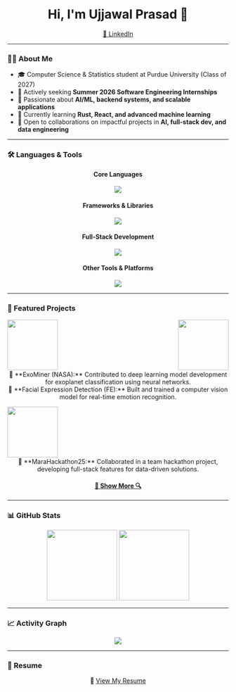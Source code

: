 <h1 align="center">Hi, I'm Ujjawal Prasad 👋</h1>  

<p align="center">
  <a href="https://www.linkedin.com/in/ujjawal-prasad/">🔗 LinkedIn</a>
</p>  

---

### 👨‍💻 About Me  
- 🎓 Computer Science & Statistics student at Purdue University (Class of 2027)  
- 🔎 Actively seeking **Summer 2026 Software Engineering Internships**  
- 🚀 Passionate about **AI/ML, backend systems, and scalable applications**  
- 🌱 Currently learning **Rust, React, and advanced machine learning**  
- 🤝 Open to collaborations on impactful projects in **AI, full-stack dev, and data engineering**  

---

### 🛠️ Languages & Tools  

<div align="center">  

#### Core Languages  
<img src="https://skillicons.dev/icons?i=python,cpp,js,html,css,rust" />  

#### Frameworks & Libraries  
<img src="https://skillicons.dev/icons?i=react,nodejs,express,mongodb,flask,tensorflow,pytorch" />  

#### Full-Stack Development  
<img src="https://skillicons.dev/icons?i=nextjs,redux,docker,postgres" />  

#### Other Tools & Platforms  
<img src="https://skillicons.dev/icons?i=git,github,linux,vscode,figma,aws" />  

</div>  

---

### 📌 Featured Projects  

<div width="100%" align="center">  
  <a align="left" href="https://github.com/nasa/ExoMiner" title="ExoMiner (NASA)">
    <img align="left" height="115" src="https://github-readme-stats.vercel.app/api/pin/?username=nasa&repo=ExoMiner&theme=react&border_color=61dafb&border_radius=10">
  </a>  

  <a align="right" href="https://github.com/blur288/FE" title="Facial Expression Detection">
    <img align="right" height="115" src="https://github-readme-stats.vercel.app/api/pin/?username=blur288&repo=FE&theme=react&border_color=61dafb&border_radius=10">
  </a>  
</div>  

<br/><br/><br/><br/><br/><br/>  

<p align="center">  
  🔹 **ExoMiner (NASA):** Contributed to deep learning model development for exoplanet classification using neural networks.  
  <br>  
  🔹 **Facial Expression Detection (FE):** Built and trained a computer vision model for real-time emotion recognition.  
</p>  

<div width="100%" align="center">  
  <a align="left" href="https://github.com/Sanjana-SKS/MaraHackathon25" title="MaraHackathon25">
    <img align="left" height="115" src="https://github-readme-stats.vercel.app/api/pin/?username=Sanjana-SKS&repo=MaraHackathon25&theme=react&border_color=61dafb&border_radius=10">
  </a>  
</div>  

<br/><br/><br/><br/><br/><br/>  

<p align="center">  
  🔹 **MaraHackathon25:** Collaborated in a team hackathon project, developing full-stack features for data-driven solutions.  
</p>  

<h4 align="center">  
  <a href="https://github.com/ujjawal-prasad?tab=repositories" title="Show More">🔎 Show More 🔍</a>  
</h4>  

---

### 📊 GitHub Stats  

<div align="center">  
  <img height="160em" src="https://github-readme-stats.vercel.app/api?username=ujjawal-prasad&show_icons=true&theme=react&hide_border=true&bg_color=0D1117&border_radius=10" />  
  <img height="160em" src="https://github-readme-streak-stats.herokuapp.com/?user=ujjawal-prasad&theme=react&hide_border=true&background=0D1117&border_radius=10"/>  
</div>  

---

### 📈 Activity Graph  

<div align="center">  
  <img src="https://github-readme-activity-graph.vercel.app/graph?username=ujjawal-prasad&theme=react-dark&hide_border=true&bg_color=0D1117&border_radius=10&color=61dafb&line=61dafb&point=ffffff"/>  
</div>  

---

### 📄 Resume  

<p align="center">  
📌 <a href="https://your-resume-link.com" target="_blank">View My Resume</a>  
</p>  
